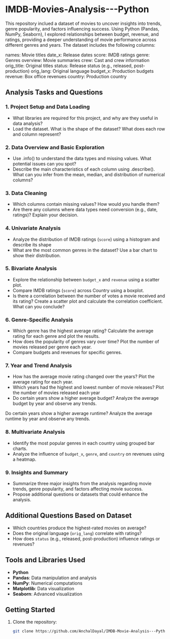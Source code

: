 # IMDB-Movies-Analysis---Python
This repository inclued a dataset of movies to uncover insights into trends, genre popularity, and factors influencing success. Using Python (Pandas, NumPy, Seaborn), I explored relationships between budget, revenue, and ratings, providing a deeper understanding of movie performance across different genres and years.
The dataset includes the following columns:

names: Movie titles
date_x: Release dates
score: IMDB ratings
genre: Genres
overview: Movie summaries
crew: Cast and crew information
orig_title: Original titles
status: Release status (e.g., released, post-production)
orig_lang: Original language
budget_x: Production budgets
revenue: Box office revenues
country: Production country
## Analysis Tasks and Questions  

### 1. Project Setup and Data Loading  
 - What libraries are required for this project, and why are they useful in data analysis?
 - Load the dataset. What is the shape of the dataset? What does each row and column represent? 

### 2. Data Overview and Basic Exploration  
- Use .info() to understand the data types and missing values. What potential issues can you spot?
- Describe the main characteristics of each column using .describe(). What can you infer from the mean, median, and distribution of numerical columns?

### 3. Data Cleaning  
- Which columns contain missing values? How would you handle them?
- Are there any columns where data types need conversion (e.g., date, ratings)? Explain your decision.

### 4. Univariate Analysis  
- Analyze the distribution of IMDB ratings (`score`) using a histogram and describe its shape
- What are the most common genres in the dataset? Use a bar chart to show their distribution.


### 5. Bivariate Analysis  
- Explore the relationship between `budget_x` and `revenue` using a scatter plot.  
- Compare IMDB ratings (`score`) across Country using a boxplot.  
- Is there a correlation between the number of votes a movie received and its rating? Create a scatter plot and calculate the correlation coefficient. What can you conclude? 


### 6. Genre-Specific Analysis  
- Which genre has the highest average rating? Calculate the average rating for each genre and plot the results.
- How does the popularity of genres vary over time? Plot the number of movies released per genre each year.
- Compare budgets and revenues for specific genres.

### 7. Year and Trend Analysis  
- How has the average movie rating changed over the years? Plot the average rating for each year.  
- Which years had the highest and lowest number of movie releases? Plot the number of movies released each year
- Do certain years show a higher average budget? Analyze the average budget by year and observe any trends.

Do certain years show a higher average runtime? Analyze the average runtime by year and observe any trends.

### 8. Multivariate Analysis  
- Identify the most popular genres in each country using grouped bar charts.  
- Analyze the influence of `budget_x`, `genre`, and `country` on revenues using a heatmap. 
   
### 9. Insights and Summary  
- Summarize three major insights from the analysis regarding movie trends, genre popularity, and factors affecting movie success.  
- Propose additional questions or datasets that could enhance the analysis.  

## Additional Questions Based on Dataset  
- Which countries produce the highest-rated movies on average?  
- Does the original language (`orig_lang`) correlate with ratings?  
- How does `status` (e.g., released, post-production) influence ratings or revenues?  

## Tools and Libraries Used  
- **Python**  
- **Pandas**: Data manipulation and analysis  
- **NumPy**: Numerical computations  
- **Matplotlib**: Data visualization  
- **Seaborn**: Advanced visualization  

## Getting Started  
1. Clone the repository:  
   ```bash  
   git clone https://github.com/AnchalDayal/IMDB-Movie-Analysis---Python.git  
